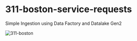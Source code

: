 # 311-boston-service-requests

Simple Ingestion using Data Factory and Datalake Gen2

![311-boston](https://github.com/tzexs/311-boston-service-requests/assets/102391213/d8f58e8e-c624-4613-9087-657a5858e00b)
